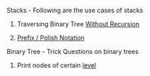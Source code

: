 Stacks - Following are the use cases of stacks

1. Traversing Binary Tree [Without Recursion](http://www.careercup.com/question?id=14113786)

2. [Prefix / Polish Notation](http://en.wikipedia.org/wiki/Polish_notation)

Binary Tree - Trick Questions on binary trees

1. Print nodes of certain [level](http://www.careercup.com/question?id=13125679)